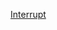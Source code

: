 [Interrupt](https://scarlet-biplane-82e.notion.site/230312-SUN-Interrupt-682f1126a2014f10be468f045f1ff256)
